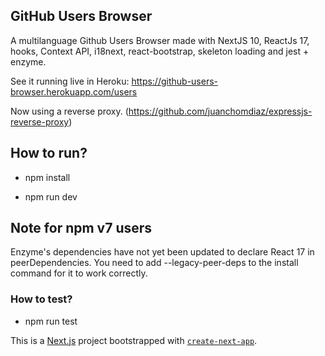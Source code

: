 ## GitHub Users Browser

A multilanguage Github Users Browser made with NextJS 10, ReactJs 17, hooks, Context API, i18next, react-bootstrap, skeleton loading and jest + enzyme.

See it running live in Heroku: https://github-users-browser.herokuapp.com/users

Now using a reverse proxy. (https://github.com/juanchomdiaz/expressjs-reverse-proxy)

## How to run?

- npm install

- npm run dev
## Note for npm v7 users
Enzyme's dependencies have not yet been updated to declare React 17 in peerDependencies. You need to add --legacy-peer-deps to the install command for it to work correctly.

### How to test?

- npm run test


This is a [Next.js](https://nextjs.org/) project bootstrapped with [`create-next-app`](https://github.com/vercel/next.js/tree/canary/packages/create-next-app).

